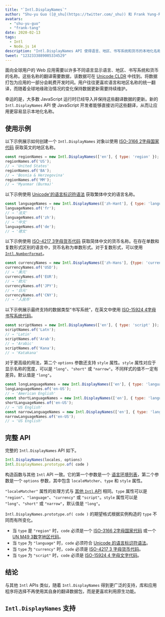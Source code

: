 ```yaml
---
title: "`Intl.DisplayNames`"
author: "Shu-yu Guo ([@_shu](https://twitter.com/_shu)) 和 Frank Yung-Fong Tang"
avatars: 
  - "shu-yu-guo"
  - "frank-tang"
date: 2020-02-13
tags: 
  - Intl
  - Node.js 14
description: "Intl.DisplayNames API 使得语言、地区、书写系统和货币的本地化名称变得更加方便。"
tweet: "1232333889005334529"
---
```

面向全球用户的 Web 应用需要以许多不同语言显示语言、地区、书写系统和货币的名称。这些名称的翻译需要数据，该数据可在 [Unicode CLDR](http://cldr.unicode.org/translation/) 中找到。将数据打包为应用的一部分会耗费开发时间。用户往往更喜欢语言和地区名称的统一翻译，而随着全球地缘政治情况的变化保持数据更新需要持续维护。

<!--truncate-->
幸运的是，大多数 JavaScript 运行时已经导入并保持这些翻译数据的更新。新的 `Intl.DisplayNames` API 使 JavaScript 开发者能够直接访问这些翻译，从而让应用更容易显示本地化名称。

## 使用示例

以下示例展示如何创建一个 `Intl.DisplayNames` 对象以使用 [ISO-3166 2字母国家代码](https://www.iso.org/iso-3166-country-codes.html) 获取英文的地区名称。

```js
const regionNames = new Intl.DisplayNames(['en'], { type: 'region' });
regionNames.of('US');
// → 'United States'
regionNames.of('BA');
// → 'Bosnia & Herzegovina'
regionNames.of('MM');
// → 'Myanmar (Burma)'
```

以下示例使用 [Unicode'的语言标识符语法](http://unicode.org/reports/tr35/#Unicode_language_identifier) 获取繁体中文的语言名称。

```js
const languageNames = new Intl.DisplayNames(['zh-Hant'], { type: 'language' });
languageNames.of('fr');
// → '法文'
languageNames.of('zh');
// → '中文'
languageNames.of('de');
// → '德文'
```

以下示例使用 [ISO-4217 3字母货币代码](https://www.iso.org/iso-4217-currency-codes.html) 获取简体中文的货币名称。在存在单数和复数形式区别的语言中，货币名称为单数形式。对于复数形式，可以使用 [`Intl.NumberFormat`](https://v8.dev/features/intl-numberformat)。

```js
const currencyNames = new Intl.DisplayNames(['zh-Hans'], {type: 'currency'});
currencyNames.of('USD');
// → '美元'
currencyNames.of('EUR');
// → '欧元'
currencyNames.of('JPY');
// → '日元'
currencyNames.of('CNY');
// → '人民币'
```

以下示例展示最终支持的数据类型“书写系统”，在英文中使用 [ISO-15924 4字母书写系统代码](http://unicode.org/iso15924/iso15924-codes.html)。

```js
const scriptNames = new Intl.DisplayNames(['en'], { type: 'script' });
scriptNames.of('Latn');
// → 'Latin'
scriptNames.of('Arab');
// → 'Arabic'
scriptNames.of('Kana');
// → 'Katakana'
```

对于更高级的用法，第二个 `options` 参数还支持 `style` 属性。`style` 属性对应于显示名称的宽度，可以是 `"long"`、`"short"` 或 `"narrow"`。不同样式的值不一定有差异。默认值是 `"long"`。

```js
const longLanguageNames = new Intl.DisplayNames(['en'], { type: 'language' });
longLanguageNames.of('en-US');
// → 'American English'
const shortLanguageNames = new Intl.DisplayNames(['en'], { type: 'language', style: 'short' });
shortLanguageNames.of('en-US');
// → 'US English'
const narrowLanguageNames = new Intl.DisplayNames(['en'], { type: 'language', style: 'narrow' });
narrowLanguageNames.of('en-US');
// → 'US English'
```

## 完整 API

完整的 `Intl.DisplayNames` API 如下。

```js
Intl.DisplayNames(locales, options)
Intl.DisplayNames.prototype.of( code )
```

构造函数与其他 `Intl` API 一致。它的第一个参数是一个 [语言环境列表](https://developer.mozilla.org/en-US/docs/Web/JavaScript/Reference/Global_Objects/Intl#Locale_identification_and_negotiation)，第二个参数是一个 `options` 参数，其中包含 `localeMatcher`、`type` 和 `style` 属性。

`"localeMatcher"` 属性的处理方式与 [其他 `Intl` API](https://developer.mozilla.org/en-US/docs/Web/JavaScript/Reference/Global_Objects/Intl#Locale_identification_and_negotiation) 相同。`type` 属性可以是 `"region"`、`"language"`、`"currency"` 或 `"script"`。`style` 属性可以是 `"long"`、`"short"` 或 `"narrow"`，默认值是 `"long"`。

`Intl.DisplayNames.prototype.of( code )` 的期望格式根据实例构造的 `type` 不同而有所变化。

- 当 `type` 是 `"region"` 时，`code` 必须是一个 [ISO-3166 2字母国家代码](https://www.iso.org/iso-3166-country-codes.html) 或一个 [UN M49 3数字地区代码](https://unstats.un.org/unsd/methodology/m49/)。
- 当 `type` 为 `"language"` 时，`code` 必须符合 [Unicode 的语言标识符语法](https://unicode.org/reports/tr35/#Unicode_language_identifier)。
- 当 `type` 为 `"currency"` 时，`code` 必须是 [ISO-4217 3 字母货币代码](https://www.iso.org/iso-4217-currency-codes.html)。
- 当 `type` 为 `"script"` 时，`code` 必须是 [ISO-15924 4 字母文字代码](https://unicode.org/iso15924/iso15924-codes.html)。

## 结论

与其他 `Intl` APIs 类似，随着 `Intl.DisplayNames` 得到更广泛的支持，库和应用程序将选择不再使用其自身的翻译数据包，而是更喜欢利用原生功能。

## `Intl.DisplayNames` 支持

<feature-support chrome="81 /blog/v8-release-81#intl.displaynames"
                 firefox="86 https://developer.mozilla.org/en-US/docs/Mozilla/Firefox/Releases/86#javascript"
                 safari="14 https://bugs.webkit.org/show_bug.cgi?id=209779"
                 nodejs="14 https://medium.com/@nodejs/node-js-version-14-available-now-8170d384567e"
                 babel="no"></feature-support>
